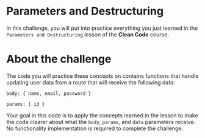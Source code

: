 # Parameters and Destructuring

In this challenge, you will put into practice everything you just learned in the `Parameters and Destructuring` lesson of the **Clean Code** course.

# About the challenge

The code you will practice these concepts on contains functions that handle updating user data from a route that will receive the following data:

`body: { name, email, password }`

`params: { id }`

Your goal in this code is to apply the concepts learned in the lesson to make the code clearer about what the `body`, `params`, and `data` parameters receive. No functionality implementation is required to complete the challenge.
